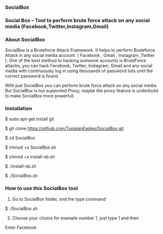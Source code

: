 ### SocialBox

### Social Box – Tool to perform brute force attack on any social media (Facebook,Twitter,Instagram,Gmail)

### About SocialBox

SocialBox is a Bruteforce Attack Framework. It helps to perform Bruteforce Attack in any social media account. ( Facebook , Gmail , Instagram ,Twitter ).
One of the best method to hacking someone accounts is BruteForce attacks, you can hack Facebook, Twitter, Instagram, Gmail and any social media with continuously log in using thousands of password lists until the correct password is found.

With just SocialBox you can perform brute force attack on any social media. But SocialBox is not supported Proxy, maybe the proxy feature is underbuild to make SocialBox more powerfull.

### Installation

$ sudo apt-get install git

$ git clone https://github.com/TunisianEagles/SocialBox.git

$ cd SocialBox

$ chmod +x SocialBox.sh

$ chmod +x install-sb.sh

$ ./install-sb.sh

$ ./SocialBox.sh

### How to use this SocialBox tool 

1. Go to SocialBox folder, and the type command

$  ./SocialBox.sh

2. Choose your choice for example number 1, just type 1 and then

Enter Facebook 


